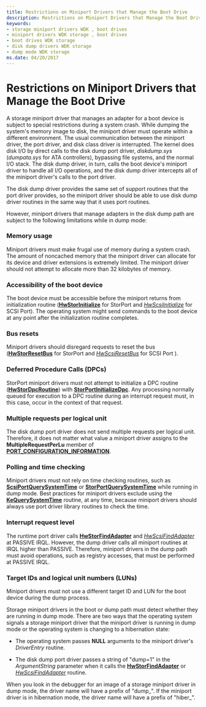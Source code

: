 ```yaml
---
title: Restrictions on Miniport Drivers that Manage the Boot Drive
description: Restrictions on Miniport Drivers that Manage the Boot Drive
keywords:
- storage miniport drivers WDK , boot drives
- miniport drivers WDK storage , boot drives
- boot drives WDK storage
- disk dump drivers WDK storage
- dump mode WDK storage
ms.date: 04/20/2017
---
```


# Restrictions on Miniport Drivers that Manage the Boot Drive


A storage miniport driver that manages an adapter for a boot device is subject to special restrictions during a system crash. While dumping the system's memory image to disk, the miniport driver must operate within a different environment. The usual communication between the miniport driver, the port driver, and disk class driver is interrupted. The kernel does disk I/O by direct calls to the disk dump port driver, *diskdump.sys* (*dumpata.sys* for ATA controllers), bypassing file systems, and the normal I/O stack. The disk dump driver, in turn, calls the boot device's miniport driver to handle all I/O operations, and the disk dump driver intercepts all of the miniport driver's calls to the port driver.

The disk dump driver provides the same set of support routines that the port driver provides, so the miniport driver should be able to use disk dump driver routines in the same way that it uses port routines.

However, miniport drivers that manage adapters in the disk dump path are subject to the following limitations while in dump mode:

### <span id="mem_usage"></span><span id="MEM_USAGE"></span>Memory usage

Miniport drivers must make frugal use of memory during a system crash. The amount of noncached memory that the miniport driver can allocate for its device and driver extensions is extremely limited. The miniport driver should not attempt to allocate more than 32 kilobytes of memory.

### <span id="accessibility"></span><span id="ACCESSIBILITY"></span>Accessibility of the boot device

The boot device must be accessible before the miniport returns from initialization routine ([**HwStorInitialize**](/windows-hardware/drivers/ddi/storport/nc-storport-hw_initialize) for StorPort and [*HwScsiInitialize*](/previous-versions/windows/hardware/drivers/ff557302(v=vs.85)) for SCSI Port). The operating system might send commands to the boot device at any point after the initialization routine completes.

### <span id="bus_resets"></span><span id="BUS_RESETS"></span>Bus resets

Miniport drivers should disregard requests to reset the bus ([**HwStorResetBus**](/windows-hardware/drivers/ddi/storport/nc-storport-hw_reset_bus) for StorPort and [*HwScsiResetBus*](/previous-versions/windows/hardware/drivers/ff557318(v=vs.85)) for SCSI Port ).

### <span id="dpcs"></span><span id="DPCS"></span>Deferred Procedure Calls (DPCs)

StorPort miniport drivers must not attempt to initialize a DPC routine ([**HwStorDpcRoutine**](/windows-hardware/drivers/ddi/storport/nc-storport-hw_dpc_routine)) with [**StorPortInitializeDpc**](/windows-hardware/drivers/ddi/storport/nf-storport-storportinitializedpc). Any processing normally queued for execution to a DPC routine during an interrupt request must, in this case, occur in the context of that request.

### <span id="multiple_requests"></span><span id="MULTIPLE_REQUESTS"></span>Multiple requests per logical unit

The disk dump port driver does not send multiple requests per logical unit. Therefore, it does not matter what value a miniport driver assigns to the **MultipleRequestPerLu** member of [**PORT\_CONFIGURATION\_INFORMATION**](/previous-versions/windows/hardware/drivers/ff563901(v=vs.85)).

### <span id="polling"></span><span id="POLLING"></span>Polling and time checking

Miniport drivers must not rely on time checking routines, such as [**ScsiPortQuerySystemTime**](/windows-hardware/drivers/ddi/srb/nf-srb-scsiportquerysystemtime) or [**StorPortQuerySystemTime**](/windows-hardware/drivers/ddi/storport/nf-storport-storportquerysystemtime) while running in dump mode. Best practices for miniport drivers exclude using the [**KeQuerySystemTime**](/windows-hardware/drivers/ddi/wdm/nf-wdm-kequerysystemtime) routine, at any time, because miniport drivers should always use port driver library routines to check the time.

### <span id="irql"></span><span id="IRQL"></span>Interrupt request level

The runtime port driver calls [**HwStorFindAdapter**](/windows-hardware/drivers/ddi/storport/nc-storport-hw_find_adapter) and [*HwScsiFindAdapter*](/previous-versions/windows/hardware/drivers/ff557300(v=vs.85)) at PASSIVE IRQL. However, the dump driver calls all miniport routines at IRQL higher than PASSIVE. Therefore, miniport drivers in the dump path must avoid operations, such as registry accesses, that must be performed at PASSIVE IRQL.

### <span id="target_and_lun"></span><span id="TARGET_AND_LUN"></span>Target IDs and logical unit numbers (LUNs)

Miniport drivers must not use a different target ID and LUN for the boot device during the dump process.

Storage miniport drivers in the boot or dump path must detect whether they are running in dump mode. There are two ways that the operating system signals a storage miniport driver that the miniport driver is running in dump mode or the operating system is changing to a hibernation state:

-   The operating system passes **NULL** arguments to the miniport driver's *DriverEntry* routine.

-   The disk dump port driver passes a string of "dump=1" in the *ArgumentString* parameter when it calls the [**HwStorFindAdapter**](/windows-hardware/drivers/ddi/storport/nc-storport-hw_find_adapter) or [*HwScsiFindAdapter*](/previous-versions/windows/hardware/drivers/ff557300(v=vs.85)) routine.

When you look in the debugger for an image of a storage miniport driver in dump mode, the driver name will have a prefix of "dump\_". If the miniport driver is in hibernation mode, the driver name will have a prefix of "hiber\_".

